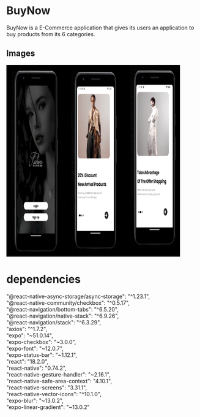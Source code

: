 
# BuyNow

BuyNow is a E-Commerce application that gives its users an application to buy products from its 6 categories. 



## Images
<img src="https://github.com/SidhardhJoe/BuyNow/blob/master/Screenshots/C1.png" width="90%" height="500" /> 




# dependencies 
"@react-native-async-storage/async-storage": "^1.23.1",<br>
    "@react-native-community/checkbox": "^0.5.17",<br>
    "@react-navigation/bottom-tabs": "^6.5.20",<br>
    "@react-navigation/native-stack": "^6.9.26",<br>
    "@react-navigation/stack": "^6.3.29",<br>
    "axios": "^1.7.2",<br>
    "expo": "~51.0.14",<br>
    "expo-checkbox": "~3.0.0",<br>
    "expo-font": "~12.0.7",<br>
    "expo-status-bar": "~1.12.1",<br>
    "react": "18.2.0",<br>
    "react-native": "0.74.2",<br>
    "react-native-gesture-handler": "~2.16.1",<br>
    "react-native-safe-area-context": "4.10.1",<br>
    "react-native-screens": "3.31.1",<br>
    "react-native-vector-icons": "^10.1.0",<br>
    "expo-blur": "~13.0.2",<br>
    "expo-linear-gradient": "~13.0.2"<br>



